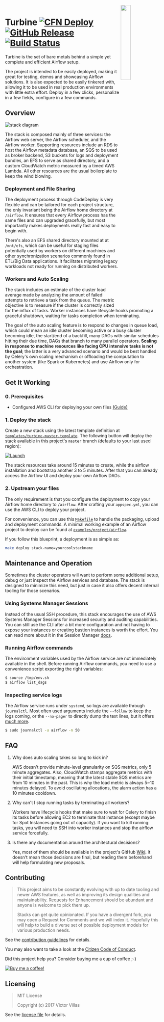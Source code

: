 <img src="img/logo.png" align="right" width="25%" />

# Turbine [![CFN Deploy](https://img.shields.io/badge/CFN-deploy-green.svg?style=flat-square&logo=amazon-aws)](#get-it-working) [![GitHub Release](https://img.shields.io/github/release/villasv/aws-airflow-stack.svg?style=flat-square&logo=github)](https://github.com/villasv/aws-airflow-stack/releases/latest) [![Build Status](https://img.shields.io/travis/villasv/aws-airflow-stack/master.svg?style=flat-square&logo=gitlab&logoColor=white&label=taskcat)](https://scrutinizer-ci.com/g/villasv/aws-airflow-stack/build-status/master)

Turbine is the set of bare metals behind a simple yet complete and efficient
Airflow setup.

The project is intended to be easily deployed, making it great for testing,
demos and showcasing Airflow solutions. It is also expected to be easily
tinkered with, allowing it to be used in real production environments with
little extra effort. Deploy in a few clicks, personalize in a few fields,
configure in a few commands.

## Overview

![stack diagram](/img/stack-diagram.png)

The stack is composed mainly of three services: the Airflow web server, the
Airflow scheduler, and the Airflow worker. Supporting resources include an RDS
to host the Airflow metadata database, an SQS to be used as broker backend, S3
buckets for logs and deployment bundles, an EFS to serve as shared directory,
and a custom CloudWatch metric measured by a timed AWS Lambda. All other
resources are the usual boilerplate to keep the wind blowing.

### Deployment and File Sharing

The deployment process through CodeDeploy is very flexible and can be tailored
for each project structure, the only invariant being the Airflow home directory
at `/airflow`. It ensures that every Airflow process has the same files and can
upgraded gracefully, but most importantly makes deployments really fast and easy
to begin with.

There's also an EFS shared directory mounted at at `/mnt/efs`, which can be
useful for staging files potentially used by workers on different machines and
other synchronization scenarios commonly found in ETL/Big Data applications. It
facilitates migrating legacy workloads not ready for running on distributed
workers.

### Workers and Auto Scaling

The stack includes an estimate of the cluster load average made by analyzing the
amount of failed attempts to retrieve a task from the queue. The metric
objective is to measure if the cluster is correctly sized for the influx of
tasks. Worker instances have lifecycle hooks promoting a graceful shutdown,
waiting for tasks completion when terminating.

The goal of the auto scaling feature is to respond to changes in queue load,
which could mean an idle cluster becoming active or a busy cluster becoming
idle, the start/end of a backfill, many DAGs with similar schedules hitting
their due time, DAGs that branch to many parallel operators. **Scaling in
response to machine resources like facing CPU intensive tasks is not the goal**;
the latter is a very advanced scenario and would be best handled by Celery's own
scaling mechanism or offloading the computation to another system (like Spark or
Kubernetes) and use Airflow only for orchestration.

## Get It Working

### 0. Prerequisites

- Configured AWS CLI for deploying your own files
  [(Guide)](https://docs.aws.amazon.com/cli/latest/userguide/cli-chap-configure.html)

### 1. Deploy the stack

Create a new stack using the latest template definition at
[`templates/turbine-master.template`](/templates/turbine-master.template). The
following button will deploy the stack available in this project's `master`
branch (defaults to your last used region):

[![Launch](https://docs.aws.amazon.com/AWSCloudFormation/latest/UserGuide/images/cloudformation-launch-stack-button.png)](https://console.aws.amazon.com/cloudformation/home#/stacks/new?templateURL=https://turbine-quickstart.s3.amazonaws.com/quickstart-turbine-airflow/templates/turbine-master.template)

The stack resources take around 15 minutes to create, while the airflow
installation and bootstrap another 3 to 5 minutes. After that you can already
access the Airflow UI and deploy your own Airflow DAGs.

### 2. Upstream your files

The only requirement is that you configure the deployment to copy your Airflow
home directory to `/airflow`. After crafting your `appspec.yml`, you can use the
AWS CLI to deploy your project.

For convenience, you can use this [`Makefile`](/examples/project/Makefile) to
handle the packaging, upload and deployment commands. A minimal working example
of an Airflow project to deploy can be found at
[`examples/project/airflow`](/examples/project/airflow).

If you follow this blueprint, a deployment is as simple as:

```bash
make deploy stack-name=yourcoolstackname
```

## Maintenance and Operation

Sometimes the cluster operators will want to perform some additional setup,
debug or just inspect the Airflow services and database. The stack is designed
to minimize this need, but just in case it also offers decent internal tooling
for those scenarios.

### Using Systems Manager Sessions

Instead of the usual SSH procedure, this stack encourages the use of AWS Systems
Manager Sessions for increased security and auditing capabilities. You can still
use the CLI after a bit more configuration and not having to expose your
instances or creating bastion instances is worth the effort. You can read more
about it in the Session Manager
[docs](https://docs.aws.amazon.com/systems-manager/latest/userguide/session-manager.html).

### Running Airflow commands

The environment variables used by the Airflow service are not immediately
available in the shell. Before running Airflow commands, you need to use a
convenience script exporting the right variables:

```bash
$ source /tmp/env.sh
$ airflow list_dags
```

### Inspecting service logs

The Airflow service runs under `systemd`, so logs are available through
`journalctl`. Most often used arguments include the `--follow` to keep the logs
coming, or the `--no-pager` to directly dump the text lines, but it offers [much
more](https://www.freedesktop.org/software/systemd/man/journalctl.html).

```bash
$ sudo journalctl -u airflow -n 50
```


## FAQ

1. Why does auto scaling takes so long to kick in?

    AWS doesn't provide minute-level granularity on SQS metrics, only 5 minute
    aggregates. Also, CloudWatch stamps aggregate metrics with their initial
    timestamp, meaning that the latest stable SQS metrics are from 10 minutes in
    the past. This is why the load metric is always 5~10 minutes delayed. To
    avoid oscillating allocations, the alarm action has a 10 minutes cooldown.

2. Why can't I stop running tasks by terminating all workers?

    Workers have lifecycle hooks that make sure to wait for Celery to finish its
    tasks before allowing EC2 to terminate that instance (except maybe for Spot
    Instances going out of capacity). If you want to kill running tasks, you
    will need to SSH into worker instances and stop the airflow service
    forcefully.

3. Is there any documentation around the architectural decisions?

    Yes, most of them should be available in the project's GitHub
    [Wiki](https://github.com/villasv/aws-airflow-stack/wiki). It doesn't mean
    those decisions are final, but reading them beforehand will help formulating
    new proposals.

## Contributing

>This project aims to be constantly evolving with up to date tooling and newer
>AWS features, as well as improving its design qualities and maintainability.
>Requests for Enhancement should be abundant and anyone is welcome to pick them
>up.
>
>Stacks can get quite opinionated. If you have a divergent fork, you may open a
>Request for Comments and we will index it. Hopefully this will help to build a
>diverse set of possible deployment models for various production needs.

See the [contribution guidelines](/CONTRIBUTING.md) for details.

You may also want to take a look at the [Citizen Code of
Conduct](/CODE_OF_CONDUCT.md).

Did this project help you? Consider buying me a cup of coffee ;-)

[![Buy me a coffee!](https://www.buymeacoffee.com/assets/img/custom_images/white_img.png)](https://www.buymeacoffee.com/villasv)

## Licensing

> MIT License
>
> Copyright (c) 2017 Victor Villas

See the [license file](/LICENSE) for details.
